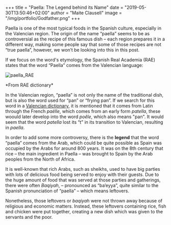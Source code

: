 +++
title = "Paella: The Legend behind its Name"
date = "2019-05-30T13:50:46+02:00"
author = "Maite Clausell"
image = "/img/portfolio/Godfather.png"
+++

Paella is one of the most typical foods in the Spanish culture, especially in the Valencian region. The origin of the name “paella” seems to be as controversial as the recipe of this famous dish – each region prepares it in a different way, making some people say that some of those recipes are not “true paella”, however, we won’t be looking into this in this post.

If we focus on the word's etymology, the Spanish Real Academia (RAE) states that the word “Paella” comes from the Valencian language:

![paella_RAE](/img/blog/paella.png#center)
<figcaption>*From RAE dictionary*</figcaption>

In the Valencian region, “paella” is not only the name of the traditional dish, but is also the word used for “pan” or “frying pan”. If we search for this word in a [Valencian dictionary](http://www.diccionari.cat/lexicx.jsp?GECART=0098260), it is mentioned that it comes from Latin through the French *paëlle*, which comes from an early form *patella*, these woould later develop into the word *poêle*, which also means "pan". It would seem that the word *patella* lost its “t” in its transition to Valencian, resulting in *paella*.

In order to add some more controversy, there is the **legend** that the word “paella” comes from the Arab, which could be quite possible as Spain was occupied by the Arabs for around 800 years. It was on the 8th century that rice – the main ingredient in Paella – was brought to Spain by the Arab peoples from the North of Africa.

It is well-known that rich Arabs, such as sheikhs, used to have big parties with lots of delicious food being served to enjoy with their guests. Due to the huge amount of food that was served at those parties and gatherings, there were often *Baqiyah*, – pronounced as “ba’eyya”, quite similar to the Spanish pronunciation of “paella” – which means leftovers.

Nonetheless, those leftovers or *baqiyah* were not thrown away because of religious and economic matters. Instead, these leftovers containing rice, fish and chicken were put together, creating a new dish which was given to the servants and the poor.
